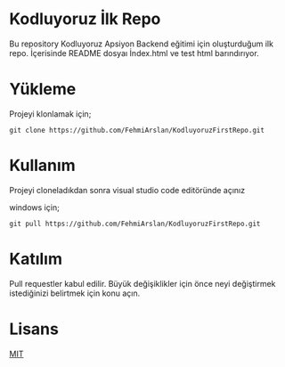 # Kodluyoruz İlk Repo
Bu repository Kodluyoruz Apsiyon Backend eğitimi için oluşturduğum ilk repo. İçerisinde README dosyaı İndex.html ve test html barındırıyor.

# Yükleme

Projeyi klonlamak için;
```
git clone https://github.com/FehmiArslan/KodluyoruzFirstRepo.git
```
# Kullanım
Projeyi cloneladıkdan sonra visual studio code editöründe açınız 

windows için;
```
git pull https://github.com/FehmiArslan/KodluyoruzFirstRepo.git
```
# Katılım

Pull requestler kabul edilir. Büyük değişiklikler için önce neyi değiştirmek istediğinizi belirtmek için konu açın.

# Lisans

[MIT](https://opensource.org/licenses/MIT)
